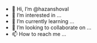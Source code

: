 - 👋 Hi, I’m @hazanshoval
- 👀 I’m interested in ...
- 🌱 I’m currently learning ...
- 💞️ I’m looking to collaborate on ...
- 📫 How to reach me ...

<!---
hazanshoval/hazanshoval is a ✨ special ✨ repository because its `README.md` (this file) appears on your GitHub profile.
You can click the Preview link to take a look at your changes.
--->

